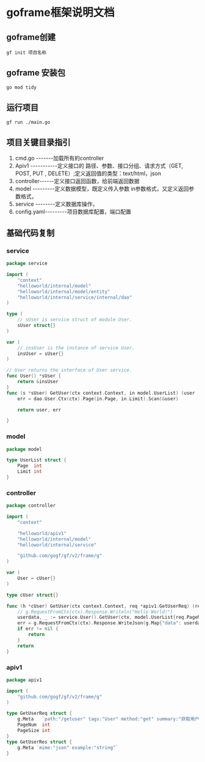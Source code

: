 # goframe框架说明文档

## goframe创建

```shell
gf init 项目名称
```

## goframe 安装包

```shell
go mod tidy	
```

## 运行项目

```shell
gf run ./main.go
```

## 项目关键目录指引

1. cmd.go  -------加载所有的controller
2. Apiv1 -----------定义接口的 路径、参数、接口分组、请求方式（GET, POST, PUT , DELETE）;定义返回值的类型：text/html，json
3. controller------定义接口返回函数，给前端返回数据
4. model ---------定义数据模型，既定义传入参数   in参数格式，又定义返回参数格式，
5. service --------定义数据库操作，
6. config.yaml---------项目数据库配置，端口配置

## 基础代码复制

### service

```go
package service

import (
	"context"
	"helloworld/internal/model"
	"helloworld/internal/model/entity"
	"helloworld/internal/service/internal/dao"
)

type (
	// sUser is service struct of module User.
	sUser struct{}
)

var (
	// insUser is the instance of service User.
	insUser = sUser{}
)

// User returns the interface of User service.
func User() *sUser {
	return &insUser
}
func (s *sUser) GetUser(ctx context.Context, in model.UserList) (user []*entity.User, err error) {
	err = dao.User.Ctx(ctx).Page(in.Page, in.Limit).Scan(&user)

	return user, err

}

```

### model

```go
package model

type UserList struct {
	Page  int
	Limit int
}

```

### controller

```go
package controller

import (
	"context"

	"helloworld/apiv1"
	"helloworld/internal/model"
	"helloworld/internal/service"

	"github.com/gogf/gf/v2/frame/g"
)

var (
	User = cUser{}
)

type cUser struct{}

func (h *cUser) GetUser(ctx context.Context, req *apiv1.GetUserReq) (res *apiv1.GetUserRes, err error) {
	// g.RequestFromCtx(ctx).Response.Writeln("Hello World!")
	userdata, _ := service.User().GetUser(ctx, model.UserList{req.PageNum, req.PageSize})
	err = g.RequestFromCtx(ctx).Response.WriteJson(g.Map{"data": userdata})
	if err != nil {
		return
	}
	return
}

```

### apiv1

```go
package apiv1

import (
	"github.com/gogf/gf/v2/frame/g"
)

type GetUserReq struct {
	g.Meta   `path:"/getuser" tags:"User" method:"get" summary:"获取用户表"`
	PageNum  int
	PageSize int
}
type GetUserRes struct {
	g.Meta `mime:"json" example:"string"`
}

```

